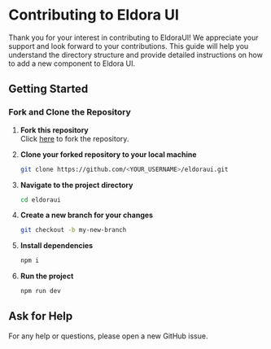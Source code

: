 # Contributing to Eldora UI

Thank you for your interest in contributing to EldoraUI! We appreciate your support and look forward to your contributions. This guide will help you understand the directory structure and provide detailed instructions on how to add a new component to Eldora UI.

## Getting Started

### Fork and Clone the Repository

1. **Fork this repository**  
   Click [here](https://github.com/karthikmudunuri/eldoraui/fork) to fork the repository.

2. **Clone your forked repository to your local machine**

   ```bash
   git clone https://github.com/<YOUR_USERNAME>/eldoraui.git
   ```

3. **Navigate to the project directory**

   ```bash
   cd eldoraui
   ```

4. **Create a new branch for your changes**

   ```bash
   git checkout -b my-new-branch
   ```

5. **Install dependencies**

   ```bash
   npm i
   ```

6. **Run the project**
   ```bash
   npm run dev
   ```

## Ask for Help

For any help or questions, please open a new GitHub issue.
